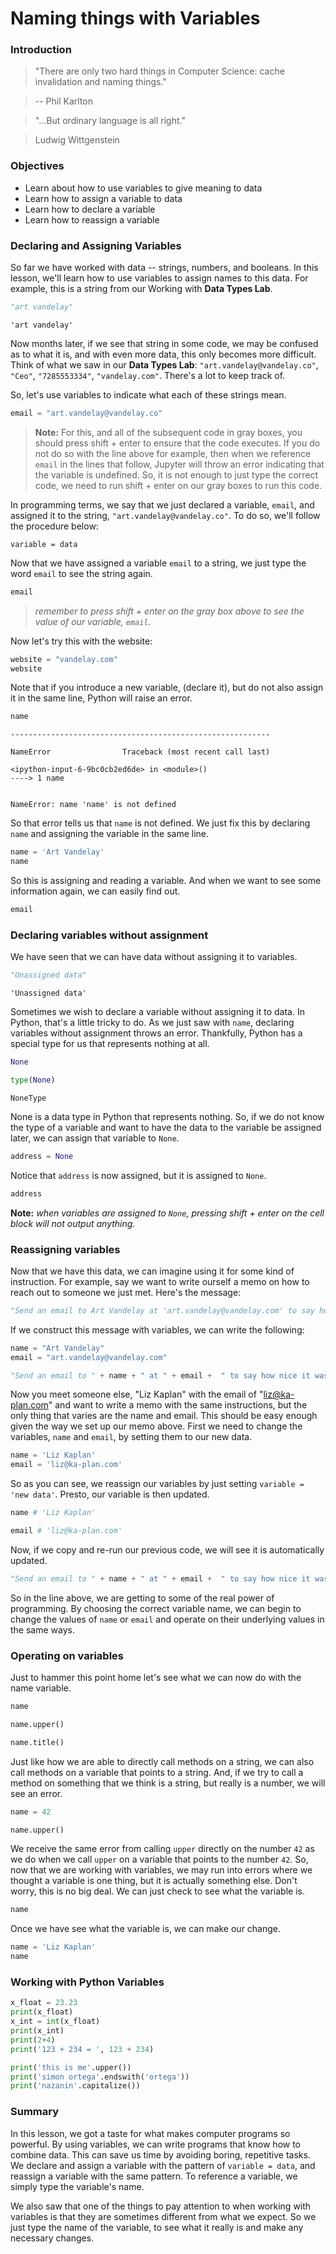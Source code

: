 
# Naming things with Variables

### Introduction

> "There are only two hard things in Computer Science: cache invalidation and naming things."

> -- Phil Karlton

> "...But ordinary language is all right."

> Ludwig Wittgenstein

### Objectives

* Learn about how to use variables to give meaning to data
* Learn how to assign a variable to data
* Learn how to declare a variable
* Learn how to reassign a variable

### Declaring and Assigning Variables

So far we have worked with data -- strings, numbers, and booleans.  In this lesson, we'll learn how to use variables to assign names to this data.  For example, this is a string from our Working with **Data Types Lab**.


```python
"art vandelay"
```




    'art vandelay'



Now months later, if we see that string in some code, we may be confused as to what it is, and with even more data, this only becomes more difficult. Think of what we saw in our **Data Types Lab**: `"art.vandelay@vandelay.co"`, `"Ceo"`, `"7285553334"`, `"vandelay.com"`. There's a lot to keep track of.

So, let's use variables to indicate what each of these strings mean.


```python
email = "art.vandelay@vandelay.co"
```

> **Note:** For this, and all of the subsequent code in gray boxes, you should press shift + enter to ensure that the code executes. If you do not do so with the line above for example, then when we reference `email` in the lines that follow, Jupyter will throw an error indicating that the variable is undefined. So, it is not enough to just type the correct code, we need to run shift + enter on our gray boxes to run this code.

In programming terms, we say that we just declared a variable, `email`, and assigned it to the string, `"art.vandelay@vandelay.co"`.  To do so, we'll follow the procedure below:

    variable = data

Now that we have assigned a variable `email` to a string, we just type the word `email` to see the string again.


```python
email
```

> *remember to press shift + enter on the gray box above to see the value of our variable, *`email`*.*

Now let's try this with the website:


```python
website = "vandelay.com"
website
```

Note that if you introduce a new variable, (declare it), but do not also assign it in the same line, Python will raise an error.


```python
name
```


    ----------------------------------------------------------

    NameError                Traceback (most recent call last)

    <ipython-input-6-9bc0cb2ed6de> in <module>()
    ----> 1 name


    NameError: name 'name' is not defined


So that error tells us that `name` is not defined.  We just fix this by declaring `name` and assigning the variable in the same line.


```python
name = 'Art Vandelay'
name
```

So this is assigning and reading a variable.  And when we want to see some information again, we can easily find out.


```python
email
```

### Declaring variables without assignment

We have seen that we can have data without assigning it to variables.  


```python
"Unassigned data"
```




    'Unassigned data'



Sometimes we wish to declare a variable without assigning it to data.  In Python, that's a little tricky to do.  As we just saw with `name`, declaring variables without assignment throws an error.  Thankfully, Python has a special type for us that represents nothing at all.


```python
None
```


```python
type(None)
```




    NoneType



None is a data type in Python that represents nothing.  So, if we do not know the type of a variable and want to have the data to the variable be assigned later, we can assign that variable to `None`.


```python
address = None
```

Notice that `address` is now assigned, but it is assigned to `None`.


```python
address
```

**Note:** *when variables are assigned to `None`, pressing shift + enter on the cell block will not output anything.*

### Reassigning variables

Now that we have this data, we can imagine using it for some kind of instruction.  For example, say we want to write ourself a memo on how to reach out to someone we just met. Here's the message:


```python
"Send an email to Art Vandelay at 'art.vandelay@vandelay.com' to say how nice it was meeting yesterday."
```

If we construct this message with variables, we can write the following:


```python
name = "Art Vandelay"
email = "art.vandelay@vandelay.com"
```


```python
"Send an email to " + name + " at " + email +  " to say how nice it was meeting yesterday."
```

Now you meet someone else, "Liz Kaplan" with the email of "liz@ka-plan.com" and want to write a memo with the same instructions, but the only thing that varies are the name and email. This should be easy enough given the way we set up our memo above. First we need to change the variables, `name` and `email`, by setting them to our new data.


```python
name = 'Liz Kaplan'
email = 'liz@ka-plan.com'
```

So as you can see, we reassign our variables by just setting `variable = 'new data'`. Presto, our variable is then updated.


```python
name # 'Liz Kaplan'
```


```python
email # 'liz@ka-plan.com'
```

Now, if we copy and re-run our previous code, we will see it is automatically updated.


```python
"Send an email to " + name + " at " + email +  " to say how nice it was meeting yesterday."
```

So in the line above, we are getting to some of the real power of programming.  By choosing the correct variable name, we can begin to change the values of `name` or `email` and operate on their underlying values in the same ways.

### Operating on variables

Just to hammer this point home let's see what we can now do with the name variable.


```python
name
```


```python
name.upper()
```


```python
name.title()
```

Just like how we are able to directly call methods on a string, we can also call methods on a variable that points to a string.  And, if we try to call a method on something that we think is a string, but really is a number, we will see an error.


```python
name = 42
```


```python
name.upper()
```

We receive the same error from calling `upper` directly on the number `42` as we do when we call `upper` on a variable that points to the number `42`. So, now that we are working with variables, we may run into errors where we thought a variable is one thing, but it is actually something else. Don't worry, this is no big deal.  We can just check to see what the variable is.


```python
name
```

Once we have see what the variable is, we can make our change.


```python
name = 'Liz Kaplan'
name
```

### Working with Python Variables
```python 
x_float = 23.23
print(x_float)
x_int = int(x_float)
print(x_int)
print(2+4)
print('123 + 234 = ', 123 + 234)
```
```python 
print('this is me'.upper())
print('simon ortega'.endswith('ortega'))
print('nazanin'.capitalize())
```

### Summary

In this lesson, we got a taste for what makes computer programs so powerful.  By using variables, we can write programs that know how to combine data.  This can save us time by avoiding boring, repetitive tasks.  We declare and assign a variable with the pattern of `variable = data`, and reassign a variable with the same pattern.  To reference a variable, we simply type the variable's name.  

We also saw that one of the things to pay attention to when working with variables is that they are sometimes different from what we expect.  So we just type the name of the variable, to see what it really is and make any necessary changes.
